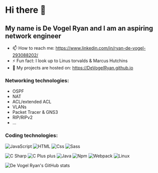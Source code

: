 # Hi there 👋 
## My name is De Vogel Ryan and I am an aspiring network engineer


- 📫 How to reach me: https://www.linkedin.com/in/ryan-de-vogel-293088202/
- ⚡ Fun fact: I look up to Linus torvalds & Marcus Hutchins
- 🔗 My projects are hosted on: https://DeVogelRyan.github.io

### Networking technologies:
* OSPF
* NAT
* ACL/extended ACL
* VLANs
* Packet Tracer & GNS3
* RIP/RIPv2
* ...

### Coding technologies:

<p>
  <img alt="JavaScript" src="https://img.shields.io/badge/JavaScript-F7DF1E?logo=javascript&logoColor=white&style=Flat" />
  <img alt="HTML" src="https://img.shields.io/badge/HTML-E34F26?logo=html5&logoColor=white&style=Flat" />
  <img alt="Css" src="https://img.shields.io/badge/CSS-1572B6?logo=css3&logoColor=white&style=Flat" />
  <img alt="Sass" src="https://img.shields.io/badge/Sass-CC6699?logo=sass&logoColor=white&style=Flat" />
 </p>
 <p>
  <img alt="C Sharp" src="https://img.shields.io/badge/C%23-239120?logo=c-sharp&logoColor=white&style=Flat" />
  <img alt="C Plus plus" src="https://img.shields.io/badge/C++-00599C?logo=cplusplus&logoColor=white&style=Flat" />
  <img alt="Java" src="https://img.shields.io/badge/Java-007396?logo=Java&logoColor=white&style=Flat" />
  <img alt="Npm" src="https://img.shields.io/badge/Npmn-CB3837?logo=Npm&logoColor=white&style=Flat" />
  <img alt="Webpack" src="https://img.shields.io/badge/Webpack-8DD6F9?logo=Webpack&logoColor=white&style=Flat" />
  <img alt="Linux" src="https://img.shields.io/badge/Linux-FCC624?logo=linux&logoColor=white&style=Flat" />
</p>




![De Vogel Ryan's GitHub stats](https://github-readme-stats.vercel.app/api?username=DeVogelRyan&show_icons=true&theme=dark)


